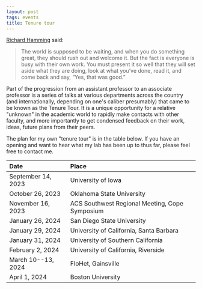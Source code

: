 ```yaml
---
layout: post
tags: events
title: Tenure tour
---
```

[Richard Hamming](https://en.wikipedia.org/wiki/Richard_Hamming) said:
> The world is supposed to be waiting, and when you do something great, they should rush out and welcome it. But the fact is everyone is busy with their own work. You must present it so well that they will set aside what they are doing, look at what you’ve done, read it, and come back and say, “Yes, that was good.”

Part of the progression from an assistant professor to an associate professor is a series of talks at various departments across the country (and internationally, depending on one's caliber presumably) that came to be known as the Tenure Tour. 
It is a unique opportunity for a relative "unknown" in the academic world to rapidly make contacts with other faculty, and more importantly to get condensed feedback on their work, ideas, future plans from their peers. 

The plan for my own "tenure tour" is in the table below. If you have an opening and want to hear what my lab has been up to thus far, please feel free to contact me.

| Date | Place |
| :---   | :--- |
| September 14, 2023 | University of Iowa |
| October 26, 2023 | Oklahoma State University |
| November 16, 2023 | ACS Southwest Regional Meeting, Cope Symposium |
| January 26, 2024 | San Diego State University |
| January 29, 2024 | University of California, Santa Barbara |
| January 31, 2024 | University of Southern California |
| February 2, 2024 | University of California, Riverside |
| March 10--13, 2024 | FloHet, Gainsville |
| April 1, 2024 | Boston University |


 
